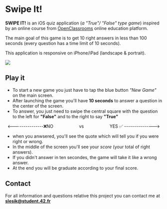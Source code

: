 # **Swipe It!**

**SWIPE IT!** is an iOS quiz application (*a "True"/ "False" type game*) inspired by an online course from [OpenClassrooms](https://openclassrooms.com) online education platform.

The main goal of this game is to get 10 right answers in less than 100 seconds (every question has a time limit of 10 seconds).

This application is responsive on iPhone/iPad (landscape & portrait).

![](https://github.com/slesik/SwipeIt/blob/master/SwipeIt_demo.gif)
  
## Play it

* To start a new game you just have to tap the blue button *"New Game"* on the main screen.
* After launching the game you'll have **10 seconds** to answer a question in the center of the screen.
* To answer, you just need to swipe the central square with the question to the left for **"False"** and to the right to say **"True"**
<p align="center">
<---------------❌NO &nbsp; &nbsp; &nbsp; &nbsp; &nbsp;  &nbsp; &nbsp; &nbsp; &nbsp; &nbsp; vs &nbsp; &nbsp; &nbsp; &nbsp; &nbsp;  &nbsp; &nbsp; &nbsp; &nbsp; &nbsp; YES ✅ --------------->
</p>

* when you anwsered, you'll see the quote which will tell you if you were right or wrong. 
* In the middle of the screen you'll see your *score* (your total of right answers).
* If you didn't answer in ten secondes, the game will take it like a wrong answer.
* At the end you will be graduate according to your final score.


## Contact

For all information and questions relative this project you can contact me at **slesik@student.42.fr** 
